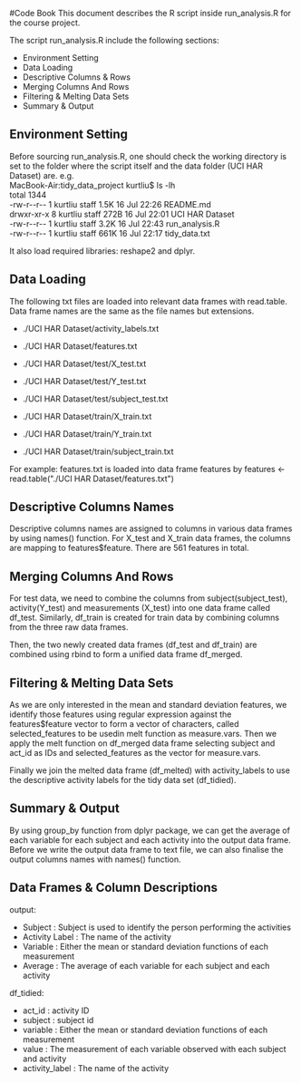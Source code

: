 #Code Book 
This document describes the R script inside run_analysis.R for the course project.

The script run_analysis.R include the following sections:
* Environment Setting
* Data Loading
* Descriptive Columns & Rows
* Merging Columns And Rows
* Filtering & Melting Data Sets
* Summary & Output

## Environment Setting
Before sourcing run_analysis.R, one should check the working directory is set to the folder where the script itself and the data folder (UCI HAR Dataset) are.
e.g.   
MacBook-Air:tidy_data_project kurtliu$ ls -lh  
total 1344  
-rw-r--r--  1 kurtliu  staff   1.5K 16 Jul 22:26 README.md  
drwxr-xr-x  8 kurtliu  staff   272B 16 Jul 22:01 UCI HAR Dataset  
-rw-r--r--  1 kurtliu  staff   3.2K 16 Jul 22:43 run_analysis.R  
-rw-r--r--  1 kurtliu  staff   661K 16 Jul 22:17 tidy_data.txt  

It also load required libraries: reshape2 and dplyr.  

## Data Loading
The following txt files are loaded into relevant data frames with read.table. Data frame names are the same as the file names but extensions.
* ./UCI HAR Dataset/activity_labels.txt
* ./UCI HAR Dataset/features.txt

* ./UCI HAR Dataset/test/X_test.txt
* ./UCI HAR Dataset/test/Y_test.txt
* ./UCI HAR Dataset/test/subject_test.txt

* ./UCI HAR Dataset/train/X_train.txt
* ./UCI HAR Dataset/train/Y_train.txt
* ./UCI HAR Dataset/train/subject_train.txt

For example: features.txt is loaded into data frame features by 
  features <- read.table("./UCI HAR Dataset/features.txt")

## Descriptive Columns Names
Descriptive columns names are assigned to columns in various data frames by using names() function. 
For X_test and X_train data frames, the columns are mapping to features$feature. There are 561 features in total.

## Merging Columns And Rows
For test data, we need to combine the columns from subject(subject_test), activity(Y_test) and measurements (X_test) into one data frame called df_test.
Similarly, df_train is created for train data by combining columns from the three raw data frames.

Then, the two newly created data frames (df_test and df_train) are combined using rbind to form a unified data frame df_merged.

## Filtering & Melting Data Sets
As we are only interested in the mean and standard deviation features, we identify those features using regular expression against the features$feature vector
to form a vector of characters, called selected_features to be usedin melt function as measure.vars. Then we apply the melt function on df_merged data frame selecting subject and act_id as IDs 
and selected_features as the vector for measure.vars.

Finally we join the melted data frame (df_melted) with activity_labels to use the descriptive activity labels for the tidy data set (df_tidied).

## Summary & Output
By using group_by function from dplyr package, we can get the average of each variable for each subject and each activity into the output data frame.
Before we write the output data frame to text file, we can also finalise the output columns names with names() function.

## Data Frames & Column Descriptions
output: 
* Subject : Subject is used to identify the person performing the activities
* Activity Label : The name of the activity 
* Variable : Either the mean or standard deviation functions of each measurement
* Average : The average of each variable for each subject and each activity

df_tidied: 
* act_id : activity ID
* subject : subject id
* variable : Either the mean or standard deviation functions of each measurement
* value : The measurement of each variable observed with each subject and activity
* activity_label : The name of the activity 

 
